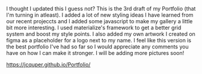 I thought I updated this I guess not? This is the 3rd draft of my Portfolio (that I'm turning in atleast). I added a lot of new styling ideas I have learned from our recent projeccts and I added some javascript to make my gallery a little bit more interesting. I used materialize's framework to get a better grid system and boost my style points. I also added my own artwork I created on figma as a placeholder for a logo next to my name. I feel like this version is the best portfolio I've had so far so I would appreciate any comments you have on how I can make it stronger. I will be adding more pictures soon!



https://jcquper.github.io/Portfolio/

